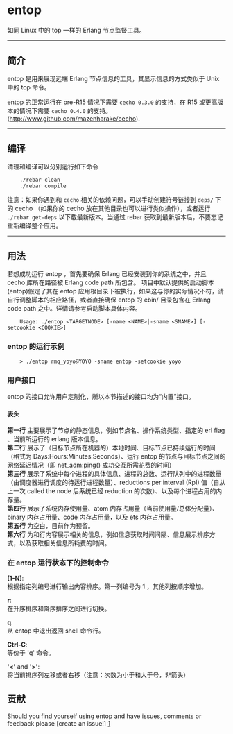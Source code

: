 
# entop


如同 Linux 中的 top 一样的 Erlang 节点监督工具。


----------


## 简介
entop 是用来展现远端 Erlang 节点信息的工具，其显示信息的方式类似于 Unix 中的 top 命令。

entop 的正常运行在 pre-R15 情况下需要 `cecho 0.3.0` 的支持，在 R15 或更高版本的情况下需要 `cecho 0.4.0` 的支持。
(http://www.github.com/mazenharake/cecho).


----------


## 编译
清理和编译可以分别运行如下命令

```
    ./rebar clean
    ./rebar compile
```

注意：如果你遇到和 `cecho` 相关的依赖问题，可以手动创建符号链接到 `deps/` 下的 cecho （如果你的 cecho 放在其他目录也可以进行类似操作），或者运行 `./rebar get-deps` 以下载最新版本。当通过 rebar 获取到最新版本后，不要忘记重新编译整个应用。


----------


## 用法

若想成功运行 entop ，首先要确保 Erlang 已经安装到你的系统之中，并且 cecho 库所在路径被 Erlang code path 所包含。
项目中默认提供的启动脚本(entop)假定了其在 entop 应用根目录下被执行，如果这与你的实际情况不符，请自行调整脚本的相应路径，或者直接确保 entop 的 ebin/ 目录包含在 Erlang code path 之中。详情请参考启动脚本具体内容。

```
    Usage: ./entop <TARGETNODE> [-name <NAME>|-sname <SNAME>] [-setcookie <COOKIE>]
```

### entop 的运行示例

```
    > ./entop rmq_yoyo@YOYO -sname entop -setcookie yoyo
```

### 用户接口

entop 的接口允许用户定制化，所以本节描述的接口均为“内置”接口。

#### 表头

**第一行** 主要展示了节点的静态信息，例如节点名、操作系统类型、指定的 erl flag 、当前所运行的 erlang 版本信息。  
**第二行** 展示了（目标节点所在机器的）本地时间、目标节点已持续运行的时间（格式为 Days:Hours:Minutes:Seconds）、运行 entop 的节点与目标节点之间的网络延迟情况（即 net_adm:ping() 成功交互所需花费的时间）  
**第三行** 展示了系统中每个进程的具体信息、进程的总数、运行队列中的进程数量（由调度器进行调度的待运行进程数量）、reductions per interval (RpI) 值（自从上一次 called the node 后系统已经 reduction 的次数）、以及每个进程占用的内存量。  
**第四行** 展示了系统内存使用量、atom 内存占用量（当前使用量/总体分配量）、binary 内存占用量、code 内存占用量，以及 ets 内存占用量。  
**第五行** 为空白，目前作为预留。  
**第六行** 为和行内容展示相关的信息，例如信息获取时间间隔、信息展示排序方式，以及获取相关信息所耗费的时间。  

### 在 entop 运行状态下的控制命令

**[1-N]**:   
根据指定列编号进行输出内容排序。第一列编号为 1 ，其他列按顺序增加。  
    
**r**:  
在升序排序和降序排序之间进行切换。  

**q**:  
从 entop 中退出返回 shell 命令行。  

**Ctrl-C**:  
等价于 'q' 命令。  

**'<'** and **'>'**:  
将当前排序列左移或者右移（注意：次数为小于和大于号，非箭头）  

贡献
----------
Should you find yourself using entop and have issues, comments or feedback please [create an issue!] [1]

[1]: http://github.com/moooofly/entop/issues "entop issues"
